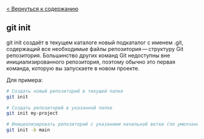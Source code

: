 [< Вернуться к содержанию](readme.md)
## git init
git init создаёт в текущем каталоге новый подкаталог с именем .git, содержащий все необходимые файлы репозитория — структуру Git репозитория. Большинство других команд Git недоступны вне инициализированного репозитория, поэтому обычно это первая команда, которую вы запускаете в новом проекте.

Для примера:
```bash
# Создать новый репозиторий в текущей папке
git init

# Создать репозиторий в указанной папке
git init my-project

# Инициализировать репозиторий с указанием начальной ветки (по умолчанию используется master или main)
git init -b main
